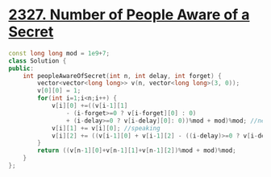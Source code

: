 # [2327. Number of People Aware of a Secret](https://leetcode.com/problems/number-of-people-aware-of-a-secret/)

```c++
const long long mod = 1e9+7;
class Solution {
public:
    int peopleAwareOfSecret(int n, int delay, int forget) {
        vector<vector<long long>> v(n, vector<long long>(3, 0));
        v[0][0] = 1;
        for(int i=1;i<n;i++) {
            v[i][0] +=((v[i-1][1] 
                - (i-forget>=0 ? v[i-forget][0] : 0) 
                + (i-delay>=0 ? v[i-delay][0]: 0))%mod + mod)%mod; //new addition
            v[i][1] += v[i][0]; //speaking
            v[i][2] += ((v[i-1][0] + v[i-1][2] - ((i-delay)>=0 ? v[i-delay][0] : 0))%mod + mod)%mod; // waiting to speak
        }
        return ((v[n-1][0]+v[n-1][1]+v[n-1][2])%mod + mod)%mod;
    }
};
```